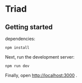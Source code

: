 # Triad

## Getting started

dependencies:

```bash
npm install
```

Next, run the development server:

```bash
npm run dev
```

Finally, open [http://localhost:3000](http://localhost:3000) .
